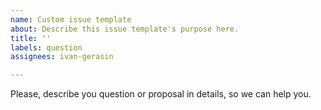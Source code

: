 ```yaml
---
name: Custom issue template
about: Describe this issue template's purpose here.
title: ''
labels: question
assignees: ivan-gerasin

---
```


Please, describe you question or proposal in details, so we can help you.
